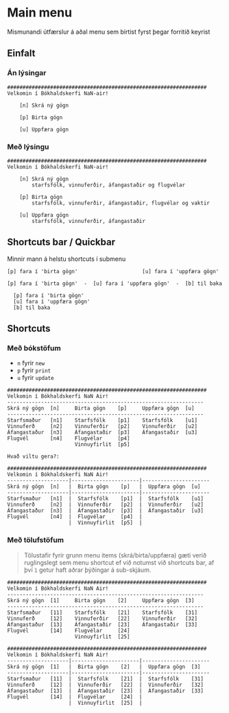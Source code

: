 # Main menu
Mismunandi útfærslur á aðal menu sem birtist fyrst þegar forritið keyrist
## Einfalt
### Án lýsingar
```
#################################################################
Velkomin í Bókhaldskerfi NaN-air!

    [n] Skrá ný gögn 

    [p] Birta gögn   

    [u] Uppfæra gögn 

```
### Með lýsingu
```
#################################################################
Velkomin í Bókhaldskerfi NaN-air!

    [n] Skrá ný gögn 
        starfsfólk, vinnuferðir, áfangastaðir og flugvélar

    [p] Birta gögn   
        starfsfólk, vinnuferðir, áfangastaðir, flugvélar og vaktir

    [u] Uppfæra gögn 
        starfsfólk, vinnuferðir, áfangastaðir
```

## Shortcuts bar / Quickbar
Minnir mann á helstu shortcuts í submenu
```
[p] fara í 'birta gögn'                     [u] fara í 'uppfæra gögn'
```
```
[p] fara í 'birta gögn'  -  [u] fara í 'uppfæra gögn'  -  [b] til baka
```
```
  [p] fara í 'birta gögn'
  [u] fara í 'uppfæra gögn'
  [b] til baka
```

## Shortcuts
### Með bókstöfum
* `n` fyrir `new`
* `p` fyrir `print`
* `u` fyrir `update`
```
#################################################################
Velkomin í Bókhaldskerfi NaN Air!
----------------------------------------------------------------
Skrá ný gögn  [n]     Birta gögn    [p]     Uppfæra gögn  [u]
----------------------------------------------------------------
Starfsmaður   [n1]    Starfsfólk    [p1]    Starfsfólk    [u1]
Vinnuferð     [n2]    Vinnuferðir   [p2]    Vinnuferðir   [u2]
Áfangastaður  [n3]    Áfangastaðir  [p3]    Áfangastaðir  [u3]
Flugvél       [n4]    Flugvélar     [p4]  
                      Vinnuyfirlit  [p5]  

Hvað viltu gera?:
```
```
#################################################################
Velkomin í Bókhaldskerfi NaN Air!
--------------------|----------------------|----------------------
Skrá ný gögn  [n]   |  Birta gögn    [p]   |  Uppfæra gögn  [u]
--------------------|----------------------|----------------------
Starfsmaður   [n1]  |  Starfsfólk    [p1]  |  Starfsfólk    [u1]
Vinnuferð     [n2]  |  Vinnuferðir   [p2]  |  Vinnuferðir   [u2]
Áfangastaður  [n3]  |  Áfangastaðir  [p3]  |  Áfangastaðir  [u3]
Flugvél       [n4]  |  Flugvélar     [p4]  |
                    |  Vinnuyfirlit  [p5]  |
```
### Með tölufstöfum
>Tölustafir fyrir grunn menu items (skrá/birta/uppfæra) gæti verið ruglingslegt sem menu shortcut ef við notumst við shortcuts bar, af því `1` getur haft aðrar þýðingar á sub-skjáum.
```
#################################################################
Velkomin í Bókhaldskerfi NaN Air!
----------------------------------------------------------------
Skrá ný gögn  [1]     Birta gögn    [2]     Uppfæra gögn  [3]
----------------------------------------------------------------
Starfsmaður   [11]    Starfsfólk    [21]    Starfsfólk    [31]
Vinnuferð     [12]    Vinnuferðir   [22]    Vinnuferðir   [32]
Áfangastaður  [13]    Áfangastaðir  [23]    Áfangastaðir  [33]
Flugvél       [14]    Flugvélar     [24]  
                      Vinnuyfirlit  [25]  
```
```
#################################################################
Velkomin í Bókhaldskerfi NaN Air!
--------------------|----------------------|----------------------
Skrá ný gögn  [1]   |  Birta gögn    [2]   |  Uppfæra gögn  [3]
--------------------|----------------------|----------------------
Starfsmaður   [11]  |  Starfsfólk    [21]  |  Starfsfólk    [31]
Vinnuferð     [12]  |  Vinnuferðir   [22]  |  Vinnuferðir   [32]
Áfangastaður  [13]  |  Áfangastaðir  [23]  |  Áfangastaðir  [33]
Flugvél       [14]  |  Flugvélar     [24]  |
                    |  Vinnuyfirlit  [25]  |
```
